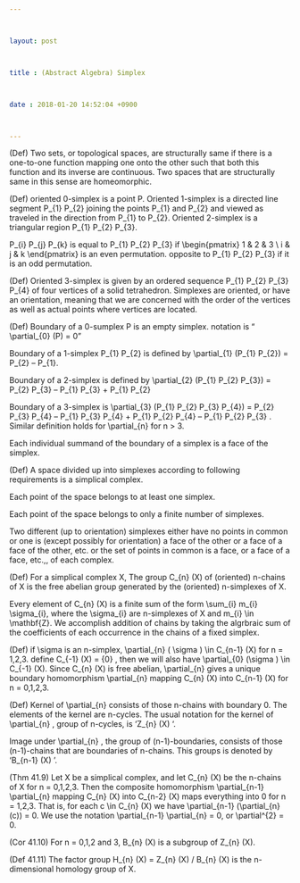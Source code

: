 ```yaml
---



layout: post



title : (Abstract Algebra) Simplex



date : 2018-01-20 14:52:04 +0900



---
```


(Def) Two sets, or topological spaces, are structurally same if there is a one-to-one function mapping one onto the other such that both this function and its inverse are continuous. Two spaces that are structurally same in this sense are homeomorphic.

(Def) oriented 0-simplex is a point P. Oriented 1-simplex is a directed line segment P_{1} P_{2} joining the points P_{1} and P_{2} and viewed as traveled in the direction from P_{1} to P_{2}. Oriented 2-simplex is a triangular region P_{1} P_{2} P_{3}. 

P_{i} P_{j} P_{k} is equal to P_{1} P_{2} P_{3} if \begin{pmatrix} 1 & 2 & 3 \\ i & j & k \end{pmatrix} is an even permutation. opposite to P_{1} P_{2} P_{3} if it is an odd permutation.

(Def) Oriented 3-simplex is given by an ordered sequence P_{1} P_{2} P_{3} P_{4} of four vertices of a solid tetrahedron. Simplexes are oriented, or have an orientation, meaning that we are concerned with the order of the vertices as well as actual points where vertices are located.

(Def) Boundary of a 0-sumplex P is an empty simplex. notation is “ \partial_{0} (P) = 0”

Boundary of a 1-simplex P_{1} P_{2} is defined by \partial_{1} (P_{1} P_{2}) = P_{2} – P_{1}. 

Boundary of a 2-simplex is defined by \partial_{2} (P_{1} P_{2} P_{3}) = P_{2} P_{3} – P_{1} P_{3} + P_{1} P_{2} 

Boundary of a 3-simplex is \partial_{3} (P_{1} P_{2} P_{3} P_{4}) = P_{2} P_{3} P_{4} – P_{1} P_{3} P_{4} + P_{1} P_{2} P_{4} – P_{1} P_{2} P_{3} .  Similar definition holds for \partial_{n} for n > 3. 

Each individual summand of the boundary of a simplex is a face of the simplex.

(Def) A space divided up into simplexes according to following requirements is a simplical complex. 

Each point of the space belongs to at least one simplex.

Each point of the space belongs to only a finite number of simplexes.

Two different (up to orientation) simplexes either have no points in common or one is (except possibly for orientation) a face of the other or a face of a face of the other, etc. or the set of points in common is a face, or a face of a face, etc.,, of each complex.

(Def) For a simplical complex X, The group C_{n} (X) of (oriented) n-chains of X is the free abelian group generated by the (oriented) n-simplexes of X. 

Every element of C_{n} (X) is a finite sum of the form \sum_{i} m_{i} \sigma_{i}, where the \sigma_{i} are n-simplexes of X and m_{i} \in \mathbf{Z}. We accomplish addition of chains by taking the algrbraic sum of the coefficients of each occurrence in the chains of a fixed simplex.

(Def) if \sigma is an n-simplex, \partial_{n} ( \sigma ) \in C_{n-1} (X) for n = 1,2,3. define C_{-1} (X) = {0} , then we will also have \partial_{0} (\sigma ) \in C_{-1} (X). Since C_{n} (X) is free abelian, \partial_{n} gives a unique boundary homomorphism \partial_{n} mapping C_{n} (X) into C_{n-1} (X) for n = 0,1,2,3.

(Def) Kernel of \partial_{n} consists of those n-chains with boundary 0. The elements of the kernel are n-cycles. The usual notation for the kernel of \partial_{n} , group of n-cycles, is ‘Z_{n} (X) ‘.

Image under \partial_{n} , the group of (n-1)-boundaries, consists of those (n-1)-chains that are boundaries of n-chains. This groups is denoted by ‘B_{n-1} (X) ’.

(Thm 41.9) Let X be a simplical complex, and let C_{n} (X) be the n-chains of X for n = 0,1,2,3. Then the composite homomorphism \partial_{n-1} \partial_{n} mapping C_{n} (X) into C_{n-2} (X) maps everything into 0 for n = 1,2,3. That is, for each c \in C_{n} (X) we have \partial_{n-1} (\partial_{n} (c)) = 0. We use the notation \partial_{n-1} \partial_{n} = 0, or \partial^{2} = 0.

(Cor 41.10) For n = 0,1,2 and 3, B_{n} (X) is a subgroup of Z_{n} (X).

(Def 41.11) The factor group H_{n} (X) = Z_{n} (X) / B_{n} (X) is the n-dimensional homology group of X.

